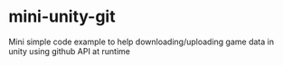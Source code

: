 # mini-unity-git
Mini simple code example to help downloading/uploading game data in unity using github API at runtime
